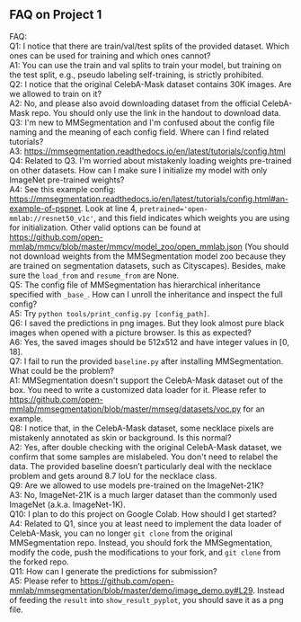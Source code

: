## FAQ on Project 1
FAQ:  
Q1: I notice that there are train/val/test splits of the provided dataset. Which ones can be used for training and which ones cannot?  
A1: You can use the train and val splits to train your model, but training on the test split, e.g., pseudo labeling self-training, is strictly prohibited.  
Q2: I notice that the original CelebA-Mask dataset contains 30K images. Are we allowed to train on it?  
A2: No, and please also avoid downloading dataset from the official CelebA-Mask repo. You should only use the link in the handout to download data.  
Q3: I'm new to MMSegmentation and I'm confused about the config file naming and the meaning of each config field. Where can I find related tutorials?  
A3: https://mmsegmentation.readthedocs.io/en/latest/tutorials/config.html  
Q4: Related to Q3. I'm worried about mistakenly loading weights pre-trained on other datasets. How can I make sure I initialize my model with only ImageNet pre-trained weights?  
A4: See this example config: https://mmsegmentation.readthedocs.io/en/latest/tutorials/config.html#an-example-of-pspnet. Look at line 4, `pretrained='open-mmlab://resnet50_v1c'`, and this field indicates which weights you are using for initialization. Other valid options can be found at https://github.com/open-mmlab/mmcv/blob/master/mmcv/model_zoo/open_mmlab.json (You should not download weights from the MMSegmentation model zoo because they are trained on segmentation datasets, such as Cityscapes). Besides, make sure the `load_from` and `resume_from` are None.  
Q5: The config file of MMSegmentation has hierarchical inheritance specified with `_base_`. How can I unroll the inheritance and inspect the full config?  
A5: Try `python tools/print_config.py [config_path]`.  
Q6: I saved the predictions in png images. But they look almost pure black images when opened with a picture browser. Is this as expected?  
A6: Yes, the saved images should be 512x512 and have integer values in [0, 18].  
Q7: I fail to run the provided `baseline.py` after installing MMSegmentation. What could be the problem?  
A1: MMSegmentation doesn't support the CelebA-Mask dataset out of the box. You need to write a customized data loader for it. Please refer to https://github.com/open-mmlab/mmsegmentation/blob/master/mmseg/datasets/voc.py for an example.  
Q8: I notice that, in the CelebA-Mask dataset, some necklace pixels are mistakenly annotated as skin or background. Is this normal?  
A2: Yes, after double checking with the original CelebA-Mask dataset, we confirm that some samples are mislabeled. You don't need to relabel the data. The provided baseline doesn’t particularly deal with the necklace problem and gets around 8.7 IoU for the necklace class.  
Q9: Are we allowed to use models pre-trained on the ImageNet-21K?  
A3: No, ImageNet-21K is a much larger dataset than the commonly used ImageNet (a.k.a. ImageNet-1K).  
Q10: I plan to do this project on Google Colab. How should I get started?  
A4: Related to Q1, since you at least need to implement the data loader of CelebA-Mask, you can no longer `git clone` from the original MMSegmentation repo. Instead, you should fork the MMSegmentation, modify the code, push the modifications to your fork, and `git clone` from the forked repo.  
Q11: How can I generate the predictions for submission?  
A5: Please refer to https://github.com/open-mmlab/mmsegmentation/blob/master/demo/image_demo.py#L29. Instead of feeding the `result` into `show_result_pyplot`, you should save it as a png file.  
